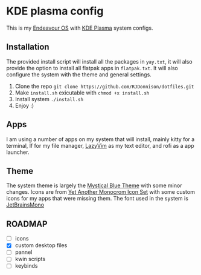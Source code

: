 # KDE plasma config

This is my [Endeavour OS](https://endeavouros.com) with [KDE Plasma](https://kde.org/plasma-desktop/) system configs.

## Installation

The provided install script will install all the packages in `yay.txt`, it will also provide the option
to install all flatpak apps in `flatpak.txt`. It will also configure the system with the theme and
general settings.

1. Clone the repo `git clone https://github.com/RJDonnison/dotfiles.git`
2. Make `install.sh` exicutable with `chmod +x install.sh`
3. Install system `./install.sh`
4. Enjoy :)

## Apps

I am using a number of apps on my system that will install, mainly kitty for a terminal,
lf for my file manager, [LazyVim](https://www.lazyvim.org) as my text editor, and rofi
as a app launcher.

## Theme

The system theme is largely the [Mystical Blue Theme](https://github.com/juxtopposed/Mystical-Blue-Theme) with some minor changes.
Icons are from [Yet Another Monocrom Icon Set](https://store.kde.org/p/2303161) with some custom icons for my apps that were missing them.
The font used in the system is [JetBrainsMono](https://www.jetbrains.com/lp/mono/)

## ROADMAP

- [ ] icons
- [x] custom desktop files
- [ ] pannel
- [ ] kwin scripts
- [ ] keybinds

